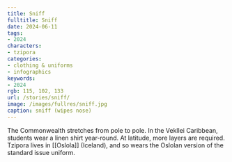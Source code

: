 ```yaml
---
title: Sniff
fulltitle: Sniff
date: 2024-06-11
tags:
- 2024
characters:
- tzipora
categories:
- clothing & uniforms
- infographics
keywords:
- 2024
rgb: 115, 102, 133
url: /stories/sniff/
image: /images/fullres/sniff.jpg
caption: sniff (wipes nose)
---
```

The Commonwealth stretches from pole to pole. In the Vekllei Caribbean, students wear a linen shirt year-round. At latitude, more layers are required. Tzipora lives in [[Oslola]] (Iceland), and so wears the Oslolan version of the standard issue uniform.
